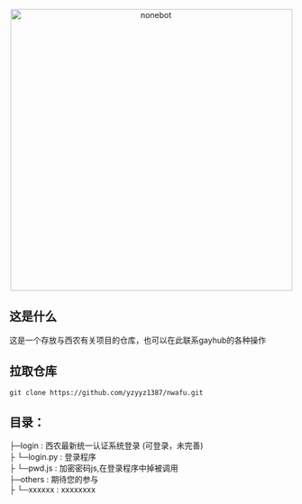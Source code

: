 
<p align="center">
  <a href="https://github.com/yzyyz1387/nwafu"><img src="https://socialify.git.ci/yzyyz1387/nwafu/image?font=Inter&language=1&name=1&owner=1&pattern=Circuit%20Board&theme=Light" width="500" height="auto" alt="nonebot"></a>
</p>

## 这是什么
这是一个存放与西农有关项目的仓库，也可以在此联系gayhub的各种操作

## 拉取仓库

```
git clone https://github.com/yzyyz1387/nwafu.git
```

## 目录：  
├─login : 西农最新统一认证系统登录 (可登录，未完善)   
├   └─login.py : 登录程序  
├   └─pwd.js :  加密密码js,在登录程序中掉被调用  
├─others : 期待您的参与  
├   └─xxxxxx : xxxxxxxx  
